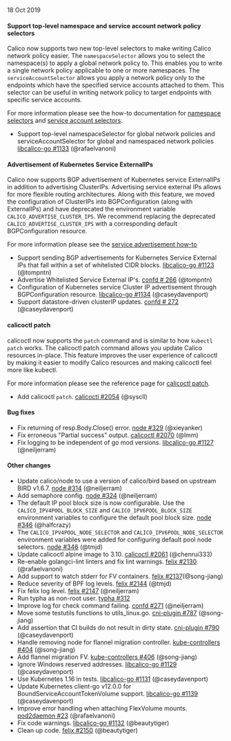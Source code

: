 18 Oct 2019

#### Support top-level namespace and service account network policy selectors

Calico now supports two new top-level selectors to make writing Calico network policy easier. The `namespaceSelector` allows you to select the namespace(s) to apply a global network policy to.
This enables you to write a single network policy applicable to one or more namespaces. The `serviceAccountSelector` allows you apply a network policy only to the endpoints which have the specified service accounts attached to them.
This selector can be useful in writing network policy to target endpoints with specific service accounts.

For more information please see the how-to documentation for [namespace selectors](https://docs.projectcalico.org/v3.10/security/namespace-policy) and [service account selectors](https://docs.projectcalico.org/v3.10/security/service-accounts).

 - Support top-level namespaceSelector for global network policies and serviceAccountSelector for global and namespaced network policies [libcalico-go #1133](https://github.com/projectcalico/libcalico-go/pull/1133) (@rafaelvanoni)

#### Advertisement of Kubernetes Service ExternalIPs

Calico now supports BGP advertisement of Kubernetes service ExternalIPs in addition to advertising ClusterIPs. Advertising service external IPs allows for more flexible routing architectures.
Along with this feature, we moved the configuration of ClusterIPs into BGPConfiguration (along with ExternalIPs) and have deprecated the environment variable `CALICO_ADVERTISE_CLUSTER_IPS`.
We recommend replacing the deprecated `CALICO_ADVERTISE_CLUSTER_IPS` with a corresponding default BGPConfiguration resource.

For more information please see the [service advertisement how-to](https://docs.projectcalico.org/v3.10/networking/advertise-service-ips)

 - Support sending BGP advertisements for Kubernetes Service External IPs that fall within a set of whitelisted CIDR blocks. [libcalico-go #1123](https://github.com/projectcalico/libcalico-go/pull/1123) (@tompntn)
 - Advertise Whitelisted Service External IP's. [confd # 266](https://github.com/projectcalico/confd/pull/266) (@tompntn)
 - Configuration of Kubernetes service Cluster IP advertisement through BGPConfiguration resource. [libcalico-go #1134](https://github.com/projectcalico/libcalico-go/pull/1134) (@caseydavenport)
 - Support datastore-driven clusterIP updates. [confd # 272](https://github.com/projectcalico/confd/pull/272) (@caseydavenport)

#### calicoctl patch

calicoctl now supports the `patch` command and is similar to how `kubectl patch` works. The calicoctl patch command allows you update Calico resources in-place.
This feature improves the user experience of calicoctl by making it easier to modify Calico resources and making calicoctl feel more like kubectl.

For more information please see the reference page for [calicoctl patch](https://docs.projectcalico.org/v3.10/reference/calicoctl/patch).

 - Add calicoctl `patch`. [calicoctl #2054](https://github.com/projectcalico/calicoctl/pull/2054) (@syscll)

#### Bug fixes

 - Fix returning of resp.Body.Close() error. [node #329](https://github.com/projectcalico/node/pull/329) (@xieyanker)
 - Fix erroneous "Partial success" output. [calicoctl #2070](https://github.com/projectcalico/calicoctl/pull/2070) (@lmm)
 - Fix logging to be independent of go mod versions. [libcalico-go #1127](https://github.com/projectcalico/libcalico-go/pull/1127) (@neiljerram)

#### Other changes

 - Update calico/node to use a version of calico/bird based on upstream BIRD v1.6.7. [node #314](https://github.com/projectcalico/node/pull/314) (@neiljerram)
 - Add semaphore config. [node #324](https://github.com/projectcalico/node/pull/324) (@neiljerram)
 - The default IP pool block size is now configurable. Use the `CALICO_IPV4POOL_BLOCK_SIZE` and `CALICO_IPV6POOL_BLOCK_SIZE` environment variables to configure the default pool block size. [node #346](https://github.com/projectcalico/node/pull/346) (@halfcrazy)
 - The `CALICO_IPV4POOL_NODE_SELECTOR` and `CALICO_IPV6POOL_NODE_SELECTOR` environment variables were added for configuring default pool node selectors. [node #346](https://github.com/projectcalico/node/pull/346) (@tmjd)
 - Update calicoctl alpine image to 3.10. [calicoctl #2061](https://github.com/projectcalico/calicoctl/pull/2061) (@chenrui333)
 - Re-enable golangci-lint linters and fix lint warnings. [felix #2130](https://github.com/projectcalico/felix/pull/2130) (@rafaelvanoni)
 - Add support to watch stderr for FV containers. [felix #2137](https://github.com/projectcalico/felix/pull/2137)(@song-jiang)
 - Reduce severity of BPF log levels. [felix #2144](https://github.com/projectcalico/felix/pull/2144) (@tmjd)
 - Fix felix log level. [felix #2147](https://github.com/projectcalico/felix/pull/2147) (@neiljerram)
 - Run typha as non-root user. [typha #312](https://github.com/projectcalico/typha/pull/312)
 - Improve log for check command failing. [confd #271](https://github.com/projectcalico/confd/pull/271) (@neiljerram)
 - Move some testutils functions to utils_linux.go. [cni-plugin #787](https://github.com/projectcalico/cni-plugin/pull/787) (@song-jiang)
 - Add assertion that CI builds do not result in dirty state. [cni-plugin #790](https://github.com/projectcalico/cni-plugin/pull/790) (@caseydavenport)
 - Handle removing node for flannel migration controller. [kube-controllers #404](https://github.com/projectcalico/kube-controllers/pull/404) (@song-jiang)
 - Add flannel migration FV. [kube-controllers #406](https://github.com/projectcalico/kube-controllers/pull/406) (@song-jiang)
 - Ignore Windows reserved addresses. [libcalico-go #1129](https://github.com/projectcalico/libcalico-go/pull/1129) (@caseydavenport)
 - Use Kubernetes 1.16 in tests. [libcalico-go #1131](https://github.com/projectcalico/libcalico-go/pull/1131) (@caseydavenport)
 - Update Kubernetes client-go v12.0.0 for BoundServiceAccountTokenVolume support. [libcalico-go #1139](https://github.com/projectcalico/libcalico-go/pull/1139) (@caseydavenport)
 - Improve error handling when attaching FlexVolume mounts. [pod2daemon #23](https://github.com/projectcalico/pod2daemon/pull/23) (@rafaelvanoni)
 - Fix code warnings. [libcalico-go #1132](https://github.com/projectcalico/libcalico-go/pull/1132) (@beautytiger)
 - Clean up code. [felix #2150](https://github.com/projectcalico/felix/pull/2150) (@beautytiger)

